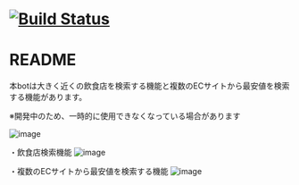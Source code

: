 # [![Build Status](https://travis-ci.org/keita-hino/food_search.svg?branch=master)](https://travis-ci.org/keita-hino/food_search)
# README

本botは大きく近くの飲食店を検索する機能と複数のECサイトから最安値を検索する機能があります。

※開発中のため、一時的に使用できなくなっている場合があります

![image](https://user-images.githubusercontent.com/15973671/48333439-bde42e00-e69a-11e8-9485-a1165f45d9c5.png)


・飲食店検索機能
![image](https://user-images.githubusercontent.com/15973671/48669108-7baa6900-eb40-11e8-8ca4-801b936f1428.png)


・複数のECサイトから最安値を検索する機能
![image](https://user-images.githubusercontent.com/15973671/48669169-06d82e80-eb42-11e8-9685-74737cf6c679.png)
